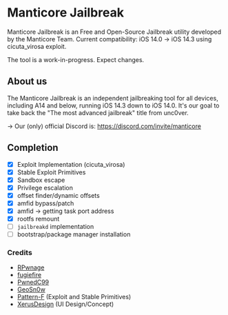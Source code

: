 # Manticore Jailbreak
Manticore Jailbreak is an Free and Open-Source Jailbreak utility developed by the Manticore Team.
Current compatibility: iOS 14.0 -> iOS 14.3 using cicuta_virosa exploit. 

The tool is a work-in-progress. Expect changes.

## About us
The Manticore Jailbreak is an independent jailbreaking tool for all devices, including A14 and below, running iOS 14.3 down to iOS 14.0.
It's our goal to take back the "The most advanced jailbreak" title from unc0ver.

-> Our (only) official Discord is: https://discord.com/invite/manticore

## Completion 
- [x] Exploit Implementation (cicuta_virosa)
- [x] Stable Exploit Primitives
- [x] Sandbox escape
- [x] Privilege escalation
- [x] offset finder/dynamic offsets
- [x] amfid bypass/patch
- [x] amfid -> getting task port address 
- [x] rootfs remount
- [ ] `jailbreakd` implementation
- [ ] bootstrap/package manager installation

### Credits
* [RPwnage](https://twitter.com/rpwnage)
* [fugiefire](https://twitter.com/fugiefire)
* [PwnedC99](https://twitter.com/pwnedc99)
* [GeoSn0w](https://twitter.com/FCE365)
* [Pattern-F](https://twitter.com/pattern_f_) (Exploit and Stable Primitives)
* [XerusDesign](https://twitter.com/xerusdesign) (UI Design/Concept)
